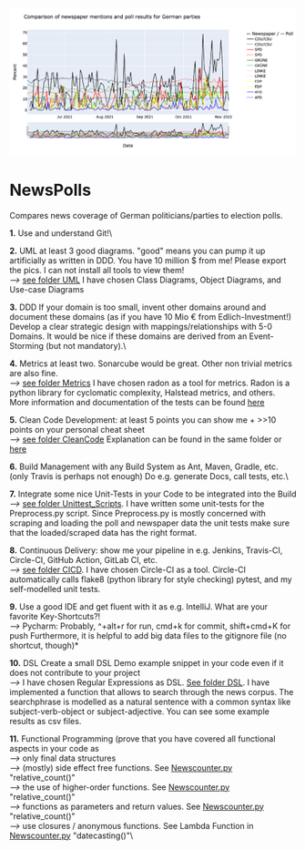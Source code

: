 ![alt text](https://raw.githubusercontent.com/SamiNenno/NewsPoll/master/Images/Front_Image.png)


# NewsPolls


Compares news coverage of German politicians/parties to election polls.




**1.** Use and understand Git!\

**2.** UML at least 3 good diagrams. "good" means you can pump it up artificially as written in DDD. You have 10 million $ from me! Please export the pics. I can not install all tools to view them!\
    *-->* [see folder UML](UML) I have chosen Class Diagrams, Object Diagrams, and Use-case Diagrams

**3.** DDD If your domain is too small, invent other domains around and document these domains (as if you have 10 Mio € from Edlich-Investment!) Develop a clear strategic design with mappings/relationships with 5-0 Domains. It would be nice if these domains are derived from an Event-Storming (but not mandatory).\

**4.** Metrics at least two. Sonarcube would be great. Other non trivial metrics are also fine.\
    *-->* [see folder Metrics](Metrics) I have chosen radon as a tool for metrics. Radon is a python library
    for cyclomatic complexity, Halstead metrics, and others. More information and documentation of the tests
    can be found [here](https://github.com/SamiNenno/NewsPoll/blob/1a93daafec718cc3cc2b9b5444f3245fee97510c/Metrics/Metrics_Summary.md)

**5.** Clean Code Development: at least 5 points you can show me + >>10 points on your personal cheat sheet\
    *-->* [see folder CleanCode](CleanCode) Explanation can be found in the same folder or [here](https://github.com/SamiNenno/NewsPoll/blob/56fd9289c56c24ce1abfff076c4628915275760b/CleanCode/WhyIsThisCleanCode.txt)

**6.** Build Management with any Build System as Ant, Maven, Gradle, etc. (only Travis is perhaps not enough) Do e.g. generate Docs, call tests, etc.\

**7.** Integrate some nice Unit-Tests in your Code to be integrated into the Build\
    *-->* [see folder Unittest_Scripts](Unittest_Scripts). I have written some unit-tests for the Preprocess.py
    script. Since Preprocess.py is mostly concerned with scraping and loading the poll and newspaper data
    the unit tests make sure that the loaded/scraped data has the right format.

**8.** Continuous Delivery: show me your pipeline in e.g. Jenkins, Travis-CI, Circle-CI, GitHub Action, GitLab CI, etc.\
    *-->* [see folder CICD](CICD). I have chosen Circle-CI as a tool. Circle-CI automatically calls flake8 (python library for style checking)
    pytest, and my self-modelled unit tests.

**9.** Use a good IDE and get fluent with it as e.g. IntelliJ. What are your favorite Key-Shortcuts?!\
    *-->* Pycharm: Probably, ^+alt+r for run, cmd+k for commit, shift+cmd+K for push
        Furthermore, it is helpful to add big data files to the gitignore file (no shortcut, though)*

**10.** DSL Create a small DSL Demo example snippet in your code even if it does not contribute to your project\
    *-->* I have chosen Regular Expressions as DSL. [See folder DSL](DSL). I have implemented a function
    that allows to search through the news corpus. The searchphrase is modelled as a natural sentence with a
    common syntax like subject-verb-object or subject-adjective. You can see some example results as csv files.

**11.** Functional Programming (prove that you have covered all functional aspects in your code as\
    *-->* only final data structures\
    *-->* (mostly) side effect free functions. See [Newscounter.py](Newscounter.py) "relative_count()"\
    *-->* the use of higher-order functions. See [Newscounter.py](Newscounter.py) "relative_count()"\
    *-->* functions as parameters and return values. See [Newscounter.py](Newscounter.py) "relative_count()"\
    *-->* use closures / anonymous functions. See Lambda Function in [Newscounter.py](Newscounter.py) "datecasting()"\